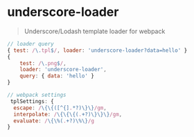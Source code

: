# underscore-loader

> Underscore/Lodash template loader for webpack

```javascript
// loader query
{ test: /\.tpl$/, loader: 'underscore-loader?data=hello' }
{
    test: /\.png$/,
    loader: 'underscore-loader',
    query: { data: 'hello' }
}

// webpack settings
 tplSettings: {
  escape: /\{\{([^{].*?)\}\}/gm,
  interpolate: /\{\{\{(.+?)\}\}\}/gm,
  evaluate: /\{\%(.+?)\%\}/g
}
```
